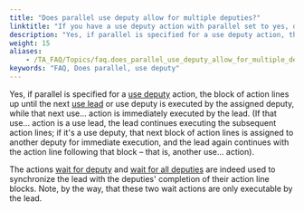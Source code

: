 ```yaml
--- 
title: "Does parallel use deputy allow for multiple deputies?"
linktitle: "If you have a use deputy action with parallel set to yes, does that mean the test can continue and start other use deputy blocks and a use lead block? How are the completions of the two \\(or more\\) deputy blocks synchronized? It looks like the wait for deputy action might be used ?"
description: "Yes, if parallel is specified for a use deputy action, the block of action lines up until the next use lead or use deputy is executed by the assigned deputy, while that next use... action is ..."
weight: 15
aliases: 
    - /TA_FAQ/Topics/faq.does_parallel_use_deputy_allow_for_multiple_deputies.html
keywords: "FAQ, Does parallel, use deputy"
---
```


Yes, if parallel is specified for a [use deputy](/TA_Automation/Topics/bia_use_deputy.html) action, the block of action lines up until the next [use lead](/TA_Automation/Topics/bia_use_lead.html) or use deputy is executed by the assigned deputy, while that next use... action is immediately executed by the lead. \(If that use... action is a use lead, the lead continues executing the subsequent action lines; if it's a use deputy, that next block of action lines is assigned to another deputy for immediate execution, and the lead again continues with the action line following that block – that is, another use... action\).

The actions [wait for deputy](/TA_Automation/Topics/bia_wait_for_deputy.html) and [wait for all deputies](/TA_Automation/Topics/bia_wait_for_all_deputies.html) are indeed used to synchronize the lead with the deputies' completion of their action line blocks. Note, by the way, that these two wait actions are only executable by the lead.




